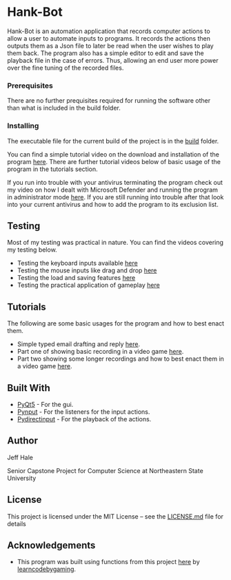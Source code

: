 # Hank-Bot 
Hank-Bot is an automation application that records computer actions to allow a user to automate 
inputs to programs. It records the actions then outputs them as a Json file to later be read when the 
user wishes to play them back. The program also has a simple editor to edit and save the playback 
file in the case of errors. Thus, allowing an end user more power over the fine tuning of the recorded 
files.

### Prerequisites
There are no further prequisites required for running the software other than what is included in
the build folder.

### Installing
The executable file for the current build of the project is in the [build](build) folder.

You can find a simple tutorial video on the download and installation of the program [here](https://www.youtube.com/watch?v=5_o-bEVHiZc&ab_channel=JeffreyHale). There are
further tutorial videos below of basic usage of the program in the tutorials section.

If you run into trouble with your antivirus terminating the program check out my video on how I dealt with Microsoft Defender and running the program in administrator mode [here](https://www.youtube.com/watch?v=zvxAE-eJf7Y&list=PLz6kVqNDu0s4YAqfidFvaBESzpjFQqALj&index=2&ab_channel=JeffreyHale).
If you are still running into trouble after that look into your current antivirus and how to add the program to its exclusion list.

## Testing
Most of my testing was practical in nature. You can find the videos covering my testing below.

- Testing the keyboard inputs available [here](https://www.youtube.com/watch?v=6l5ru9JL3Ow&list=PLz6kVqNDu0s5uoFad-g-VEpj_bLU7Igo1&index=1&ab_channel=JeffreyHale)
- Testing the mouse inputs like drag and drop [here](https://www.youtube.com/watch?v=pw0r9Hp59-w&list=PLz6kVqNDu0s5uoFad-g-VEpj_bLU7Igo1&index=2&ab_channel=JeffreyHale)
- Testing the load and saving features [here](https://www.youtube.com/watch?v=AJvGn4iqce0&list=PLz6kVqNDu0s5uoFad-g-VEpj_bLU7Igo1&index=3&ab_channel=JeffreyHale)
- Testing the practical application of gameplay [here](https://www.youtube.com/watch?v=PsRcLY9eDjo&list=PLz6kVqNDu0s5uoFad-g-VEpj_bLU7Igo1&index=4&ab_channel=JeffreyHale)

## Tutorials
The following are some basic usages for the program and how to best enact them.

- Simple typed email drafting and reply [here](https://www.youtube.com/watch?v=OrnVCwyJptI&ab_channel=JeffreyHale).
- Part one of showing basic recording in a video game [here](https://www.youtube.com/watch?v=HJ8QXlwCxjw&ab_channel=JeffreyHale).
- Part two showing some longer recordings and how to best enact them in a video game [here](https://www.youtube.com/watch?v=v_V_Kw_sDu8&ab_channel=JeffreyHale).

## Built With

- [PyQt5](https://pypi.org/project/PyQt5/) - For the gui.
- [Pynput](https://github.com/moses-palmer/pynput) - For the listeners for the input actions.
- [Pydirectinput](https://github.com/learncodebygaming/pydirectinput) - For the playback of the actions.

## Author
Jeff Hale

Senior Capstone Project for Computer Science at Northeastern State University

## License
This project is licensed under the MIT License – see the [LICENSE.md](LICENSE) file for details 

## Acknowledgements
- This program was built using functions from this project [here](https://github.com/learncodebygaming/enb_bot) by [learncodebygaming](https://github.com/learncodebygaming).
